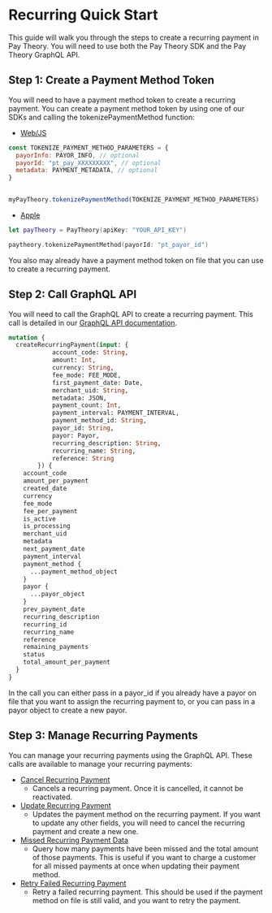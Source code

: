 # Recurring Quick Start

This guide will walk you through the steps to create a recurring payment in Pay Theory. You will need to use both the Pay Theory SDK and the Pay Theory GraphQL API.

## Step 1: Create a Payment Method Token

You will need to have a payment method token to create a recurring payment. You can create a payment method token by using one of our SDKs and calling the tokenizePaymentMethod function:

* [Web/JS](../web/functions#tokenizepaymentmethod)

```js
const TOKENIZE_PAYMENT_METHOD_PARAMETERS = {
  payorInfo: PAYOR_INFO, // optional
  payorId: "pt_pay_XXXXXXXXX", // optional
  metadata: PAYMENT_METADATA, // optional 
}


myPayTheory.tokenizePaymentMethod(TOKENIZE_PAYMENT_METHOD_PARAMETERS)
```

* [Apple](../apple/functions#tokenizepaymentmethod)

```swift
let payTheory = PayTheory(apiKey: "YOUR_API_KEY")

paytheory.tokenizePaymentMethod(payorId: "pt_payor_id")
```

You also may already have a payment method token on file that you can use to create a recurring payment.

## Step 2: Call GraphQL API

You will need to call the GraphQL API to create a recurring payment. This call is detailed in our [GraphQL API documentation](../api/recurring#create-recurring-payment).

```graphql
mutation {
  createRecurringPayment(input: {
            account_code: String, 
            amount: Int, 
            currency: String, 
            fee_mode: FEE_MODE, 
            first_payment_date: Date, 
            merchant_uid: String, 
            metadata: JSON, 
            payment_count: Int, 
            payment_interval: PAYMENT_INTERVAL, 
            payment_method_id: String, 
            payor_id: String, 
            payor: Payor, 
            recurring_description: String, 
            recurring_name: String, 
            reference: String
        }) {
    account_code
    amount_per_payment
    created_date
    currency
    fee_mode
    fee_per_payment
    is_active
    is_processing
    merchant_uid
    metadata
    next_payment_date
    payment_interval
    payment_method {
      ...payment_method_object
    }
    payor {
      ...payor_object
    }
    prev_payment_date
    recurring_description
    recurring_id
    recurring_name
    reference
    remaining_payments
    status
    total_amount_per_payment
  }
}
```

In the call you can either pass in a payor_id if you already have a payor on file that you want to assign the recurring payment to, or you can pass in a payor object to create a new payor.

## Step 3: Manage Recurring Payments

You can manage your recurring payments using the GraphQL API. These calls are available to manage your recurring payments:

* [Cancel Recurring Payment](/api/recurring#cancel-recurring-payment)
  * Cancels a recurring payment. Once it is cancelled, it cannot be reactivated.
* [Update Recurring Payment](/api/recurring#update-recurring-payment)
  * Updates the payment method on the recurring payment. If you want to update any other fields, you will need to cancel the recurring payment and create a new one.
* [Missed Recurring Payment Data](/api/recurring#get-missed-recurring-payment-data)
  * Query how many payments have been missed and the total amount of those payments. This is useful if you want to charge a customer for all missed payments at once when updating their payment method.
* [Retry Failed Recurring Payment](/api/recurring#create-retry-for-failed-recurring-payment)
  * Retry a failed recurring payment. This should be used if the payment method on file is still valid, and you want to retry the payment.

